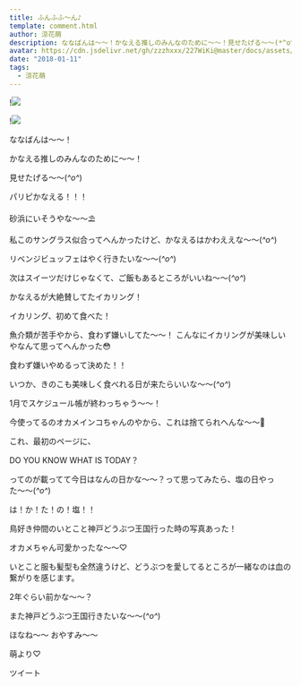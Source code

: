 ```yaml
---
title: ふんふふ〜ん♪
template: comment.html
author: 涼花萌
description: ななばんは〜〜！かなえる推しのみんなのために〜〜！見せたげる〜〜(*^o^*)パリピかなえる！！！砂浜にいそうやな〜〜⛱私このサングラス似合ってへんかったけど、かなえるはかわ...
avatar: https://cdn.jsdelivr.net/gh/zzzhxxx/227WiKi@master/docs/assets/photo/avatar/moe.jpg
date: "2018-01-11"
tags:
  - 涼花萌
---
```


!![](https://cdn.jsdelivr.net/gh/227WiKi/227WiKi-image@master/blog-image/moe-2018-01-11_1.jpg)

!![](https://cdn.jsdelivr.net/gh/227WiKi/227WiKi-image@master/blog-image/moe-2018-01-11_2.jpg)





ななばんは〜〜！



かなえる推しのみんなのために〜〜！

見せたげる〜〜(*^o^*)

パリピかなえる！！！






砂浜にいそうやな〜〜⛱



私このサングラス似合ってへんかったけど、かなえるはかわええな〜〜(*^o^*)





リベンジビュッフェはやく行きたいな〜〜(*^o^*)



次はスイーツだけじゃなくて、ご飯もあるところがいいね〜〜(*^o^*)




かなえるが大絶賛してたイカリング！



イカリング、初めて食べた！ 


魚介類が苦手やから、食わず嫌いしてた〜〜！
こんなにイカリングが美味しいやなんて思ってへんかった😳



食わず嫌いやめるって決めた！！



いつか、きのこも美味しく食べれる日が来たらいいな〜〜(*^o^*)






1月でスケジュール帳が終わっちゃう〜〜！



今使ってるのオカメインコちゃんのやから、これは捨てられへんな〜〜🐥



これ、最初のページに、

DO YOU KNOW WHAT IS TODAY？

ってのが載ってて今日はなんの日かな〜〜？って思ってみたら、塩の日やった〜〜(*^o^*)




は！か！た！の！塩！！








鳥好き仲間のいとこと神戸どうぶつ王国行った時の写真あった！



オカメちゃん可愛かったな〜〜♡





いとこと服も髪型も全然違うけど、どうぶつを愛してるところが一緒なのは血の繋がりを感じます。



2年ぐらい前かな〜〜？




また神戸どうぶつ王国行きたいな〜〜(*^o^*)





ほなね〜〜
おやすみ〜〜


萌より♡


ツイート



